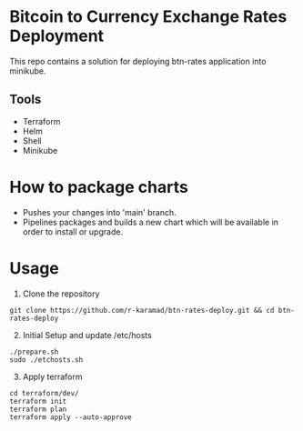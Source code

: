 # Bitcoin to Currency Exchange Rates Deployment
This repo contains a solution for deploying btn-rates application into minikube.

## Tools
- Terraform
- Helm
- Shell
- Minikube

# How to package charts
- Pushes your changes into 'main' branch.
- Pipelines packages and builds a new chart which will be available in order to install or upgrade.

# Usage 
1. Clone the repository
```
git clone https://github.com/r-karamad/btn-rates-deploy.git && cd btn-rates-deploy
```
2. Initial Setup and update /etc/hosts
```
./prepare.sh
sudo ./etchosts.sh
```
3. Apply terraform
```
cd terraform/dev/
terraform init
terraform plan
terraform apply --auto-approve
```
